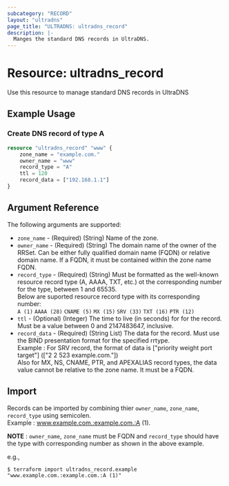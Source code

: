 ```yaml
---
subcategory: "RECORD"
layout: "ultradns"
page_title: "ULTRADNS: ultradns_record"
description: |-
  Manges the standard DNS records in UltraDNS.
---
```


# Resource: ultradns_record

Use this resource to manage standard DNS records in UltraDNS

## Example Usage

### Create DNS record of type A

```terraform
resource "ultradns_record" "www" {
    zone_name = "example.com."
    owner_name = "www"
    record_type = "A"
    ttl = 120
    record_data = ["192.168.1.1"]
}
```


## Argument Reference

The following arguments are supported:

* `zone_name` - (Required) (String) Name of the zone.
* `owner_name` - (Required) (String) The domain name of the owner of the RRSet. Can be either fully qualified domain name (FQDN) or relative domain name. If a FQDN, it must be contained within the zone name FQDN.
* `record_type` - (Required) (String) Must be formatted as the well-known resource record type (A, AAAA, TXT, etc.) ot the corresponding number for the type, between 1 and 65535.<br/>
Below are suported resource record type with its corresponding number:<br/>
`A (1)`
`AAAA (28)`
`CNAME (5)`
`MX (15)`
`SRV (33)`
`TXT (16)`
`PTR (12)`
* `ttl` - (Optional) (Integer) The time to live (in seconds) for for the record. Must be a value between 0 and 2147483647, inclusive.
* `record_data` - (Required) (String List) The data for the record. Must use the BIND presentation format for the specified rrtype.<br/>
Example : For SRV record, the format of data is ["priority weight port target"] (["2 2 523 example.com."])<br/>
Also for MX, NS, CNAME, PTR, and APEXALIAS record types, the data value cannot be relative to the zone name. It must be a FQDN.<br/>

## Import

Records can be imported by combining thier `owner_name`, `zone_name`, `record_type` using semicolen.<br/>
Example : www.example.com.:example.com.:A (1).

**NOTE**
 : `owner_name`, `zone_name` must be FQDN and `record_type` should have the type with corresponding number as shown in the above example.

e.g.,
```
$ terraform import ultradns_record.example "www.example.com.:example.com.:A (1)" 
```